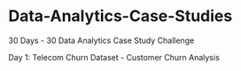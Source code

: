 # Data-Analytics-Case-Studies

30 Days - 30 Data Analytics Case Study Challenge

Day 1: Telecom Churn Dataset - Customer Churn Analysis
